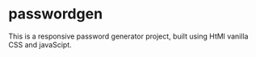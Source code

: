 # passwordgen
This is a responsive password generator project, built using HtMl vanilla CSS and javaScipt.
